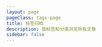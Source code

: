 ```yaml
---
layout: page
pageClass: tags-page
title: 标签归档
description: 按标签和分类浏览所有文章
sidebar: false
---
```

<script setup>
import Tags from './components/Tags.vue'
</script>
<ClientOnly>
    <Tags />
</ClientOnly>
